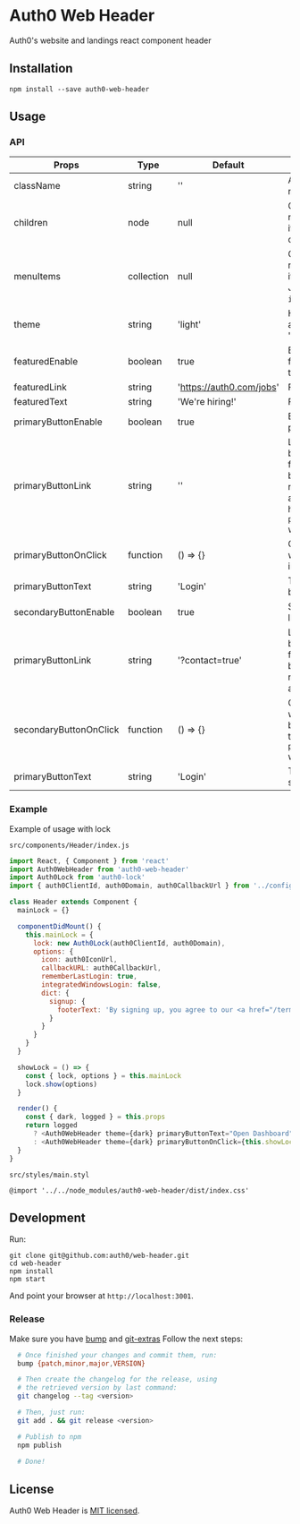# Auth0 Web Header

Auth0's website and landings react component header

## Installation

`npm install --save auth0-web-header`

## Usage

### API

Props | Type | Default | Description
------ | ---- | ------- | -----------
className | string | '' | Applied to the header root element.
children | node | null | Can be used to render custom menu items via React components.
menuItems | collection | null | Can be used to render custom menu items via a parsed JSON, see `src/menu-items.json`.
theme | string | 'light' | Header theme, another option is 'dark'.
featuredEnable | boolean | true | Enable or disable featured link next to the Auth0 logo.
featuredLink | string | 'https://auth0.com/jobs' | Featured link URI.
featuredText | string | 'We\'re hiring!' | Featured link text.
primaryButtonEnable | boolean | true | Enable or disable primary button.
primaryButtonLink | string | '' | Link of the primary button, if it's different from `''` the primary button will be rendered as an anchor tag with this href and `primaryButtonOnClick` will be ignored.
primaryButtonOnClick | function | () => {} | Callback function for when primary button is clicked.
primaryButtonText | string | 'Login' | Text of the primary button.
secondaryButtonEnable | boolean | true | Secondary button link
primaryButtonLink | string | '?contact=true' | Link of the secondary button, if it's different from `''` the primary button will be rendered as an anchor tag
secondaryButtonOnClick | function | () => {} | Callback function for when secondary button is clicked.with this href and `primaryButtonOnClick` will be ignored.
primaryButtonText | string | 'Login' | Text of the secondary button.

### Example

Example of usage with lock

`src/components/Header/index.js`
```javascript
import React, { Component } from 'react'
import Auth0WebHeader from 'auth0-web-header'
import Auth0Lock from 'auth0-lock'
import { auth0ClientId, auth0Domain, auth0CallbackUrl } from '../config'

class Header extends Component {
  mainLock = {}

  componentDidMount() {
    this.mainLock = {
      lock: new Auth0Lock(auth0ClientId, auth0Domain),
      options: {
        icon: auth0IconUrl,
        callbackURL: auth0CallbackUrl,
        rememberLastLogin: true,
        integratedWindowsLogin: false,
        dict: {
          signup: {
            footerText: 'By signing up, you agree to our <a href="/terms" target="_new">terms of service</a> and <a href="/privacy" target="_new">privacy policy</a>'
          }
        }
      }
    }
  }

  showLock = () => {
    const { lock, options } = this.mainLock
    lock.show(options)
  }

  render() {
    const { dark, logged } = this.props
    return logged
      ? <Auth0WebHeader theme={dark} primaryButtonText="Open Dashboard" primaryButtonLink="https://manage.auth0.com/" />
      : <Auth0WebHeader theme={dark} primaryButtonOnClick={this.showLock} />
  }
}
```

`src/styles/main.styl`
```stylus
@import '../../node_modules/auth0-web-header/dist/index.css'
```

## Development

Run:
```
git clone git@github.com:auth0/web-header.git
cd web-header
npm install
npm start
```
And point your browser at `http://localhost:3001`.

### Release

Make sure you have [bump](https://github.com/ianstormtaylor/bump) and [git-extras](https://github.com/tj/git-extras)
Follow the next steps:

``` bash
  # Once finished your changes and commit them, run:
  bump {patch,minor,major,VERSION}

  # Then create the changelog for the release, using
  # the retrieved version by last command:
  git changelog --tag <version>

  # Then, just run:
  git add . && git release <version>

  # Publish to npm
  npm publish

  # Done!
```

## License

Auth0 Web Header is [MIT licensed](./LICENSE.md).
